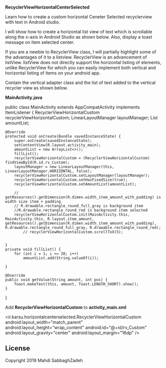 **RecyclerViewHorizontalCenterSelected**

Learn how to create a custom horizontal Ceneter Selected recyclerview with text in Android studio.

I will show how to create a horizontal list view of text which is scrollable along the x-axis in Android Studio as shown below. Also, display a toast message on item selected center.

If you are a newbie to RecyclerView class, I will partially highlight some of the advantages of it to a listview. RecyclerView is an advancement of listView. listView does not directly support the horizontal listing of elements, unlike RecyclerView for which you can easily implement both vertical and horizontal listing of items on your android app.

Contain the vertical adapter class and the list of text added to the vertical recycler view as shown below.

**MainActivity.java**

   public class MainActivity extends AppCompatActivity implements ItemListener {
    RecyclerViewHorizontalCustom recyclerViewHorizontalCustom;
    LinearLayoutManager layoutManager;
    List<String> amountList;

    @Override
    protected void onCreate(Bundle savedInstanceState) {
        super.onCreate(savedInstanceState);
        setContentView(R.layout.activity_main);
        amountList = new ArrayList<>();
        fillList();
        recyclerViewHorizontalCustom = (RecyclerViewHorizontalCustom) findViewById(R.id.rv_Custom);
        layoutManager = new LinearLayoutManager(this, LinearLayoutManager.HORIZONTAL, false);
        recyclerViewHorizontalCustom.setLayoutManager(layoutManager);
        recyclerViewHorizontalCustom.setHasFixedSize(true);
        recyclerViewHorizontalCustom.setAmountList(amountList);
        
        // getResources().getDimension(R.dimen.width_item_amount_with_padding) is width size item + padding
        // R.drawable.rectangle_round_full_gray is background item
        //R.drawable.rectangle_round_red is background item selected
        recyclerViewHorizontalCustom.init(MainActivity.this, MainActivity.this, R.layout.item_amount, getResources().getDimension(R.dimen.width_item_amount_with_padding), R.drawable.rectangle_round_full_gray, R.drawable.rectangle_round_red);
            // recyclerViewHorizontalCustom.scrollToX(5);


    }
    private void fillList() {
        for (int i = 1; i <= 20; i++)
            amountList.add(String.valueOf(i));

    }

    @Override
    public void getValue(String amount, int pos) {
        Toast.makeText(this, amount, Toast.LENGTH_SHORT).show();
    }
}


Add **RecyclerViewHorizontalCustom** to **activity_main.xml**


<ir.karsu.horizontalcenterselected.RecyclerViewHorizontalCustom
        android:layout_width="match_parent"
        android:layout_height="wrap_content"
        android:id="@+id/rv_Custom"
        android:layout_gravity="center"
        android:layout_margin="16dp"
        />
   

License
---------------------
Copyright 2019 Mahdi SabbaghZadeh

